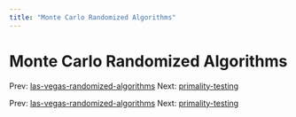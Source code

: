 ```yaml
---
title: "Monte Carlo Randomized Algorithms"
---
```


# Monte Carlo Randomized Algorithms

Prev: [las-vegas-randomized-algorithms](las-vegas-randomized-algorithms.md)
Next: [primality-testing](primality-testing.md)

Prev: [las-vegas-randomized-algorithms](las-vegas-randomized-algorithms.md)
Next: [primality-testing](primality-testing.md)
